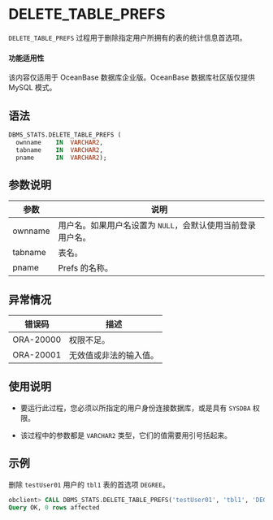 # DELETE_TABLE_PREFS 

`DELETE_TABLE_PREFS` 过程用于删除指定用户所拥有的表的统计信息首选项。

  <main id="notice" >
    <h4>功能适用性</h4>
    <p>该内容仅适用于 OceanBase 数据库企业版。OceanBase 数据库社区版仅提供 MySQL 模式。</p>
  </main>
  
## 语法 

```sql
DBMS_STATS.DELETE_TABLE_PREFS (
  ownname    IN  VARCHAR2,
  tabname    IN  VARCHAR2,
  pname      IN  VARCHAR2);
```

## 参数说明 

|   参数    |                说明              |
|---------|-----------------------------------|
| ownname | 用户名。如果用户名设置为 `NULL`，会默认使用当前登录用户名。 |
| tabname | 表名。                               |
| pname   | Prefs 的名称。                       |



## 异常情况 

|    错误码   |     描述     |
|-----------|-------------|
| ORA-20000 | 权限不足。       |
| ORA-20001 | 无效值或非法的输入值。 |



## 使用说明 

* 要运行此过程，您必须以所指定的用户身份连接数据库，或是具有 `SYSDBA` 权限。 

* 该过程中的参数都是 `VARCHAR2` 类型，它们的值需要用引号括起来。


## 示例 

删除 `testUser01` 用户的 `tbl1` 表的首选项 `DEGREE`。

```sql
obclient> CALL DBMS_STATS.DELETE_TABLE_PREFS('testUser01', 'tbl1', 'DEGREE');
Query OK, 0 rows affected
```